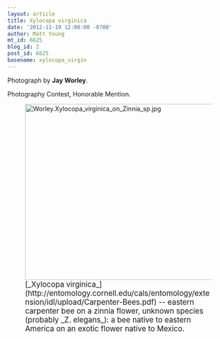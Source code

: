 ```yaml
---
layout: article
title: Xylocopa virginica
date: '2012-11-19 12:00:00 -0700'
author: Matt Young
mt_id: 6625
blog_id: 2
post_id: 6625
basename: xylocopa_virgin
---
```

Photograph by **Jay Worley**.

Photography Contest, Honorable Mention.

<figure>
<img src="/PT/uploads/2012/Worley.Xylocopa_virginica_on_Zinnia_sp.jpg" alt="Worley.Xylocopa_virginica_on_Zinnia_sp.jpg" width="600" height="397" />
<figcaption markdown="span">
<big>[_Xylocopa virginica_](http://entomology.cornell.edu/cals/entomology/extension/idl/upload/Carpenter-Bees.pdf) -- eastern carpenter bee on a zinnia flower, unknown species (probably _Z. elegans_):  a bee native to eastern America on an exotic flower native to Mexico.</big>

</figcaption>
</figure>
